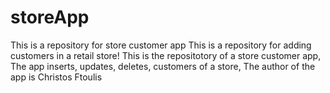 # storeApp
This is a repository for store customer app
This is a repository for adding customers in a retail store!
This is the repositotory of a store customer app, The app inserts, updates, deletes, customers of a store, The author of the app is Christos Ftoulis
